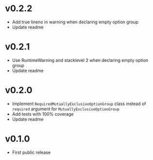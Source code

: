 # v0.2.2
* Add true lineno in warning when declaring empty option group
* Update readme

# v0.2.1
* Use RuntimeWarning and stacklevel 2 when declaring empty option group
* Update readme

# v0.2.0
* Implement `RequiredMutuallyExclusiveOptionGroup` class instead of `required` argument for `MutuallyExclusiveOptionGroup`
* Add tests with 100% coverage
* Update readme

# v0.1.0
* First public release
